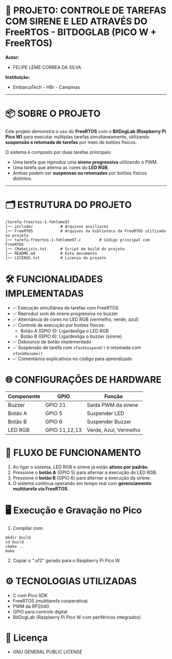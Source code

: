 # 🔔 PROJETO: CONTROLE DE TAREFAS COM SIRENE E LED ATRAVÉS DO FreeRTOS - BITDOGLAB (PICO W + FreeRTOS)

**Autor:**  
- FELIPE LEME CORREA DA SILVA

**Instituição:**  
- EmbarcaTech - HBr - Campinas

---

# 📦 SOBRE O PROJETO

Este projeto demonstra o uso do **FreeRTOS** com o **BitDogLab (Raspberry Pi Pico W)** para executar múltiplas tarefas simultaneamente, utilizando **suspensão e retomada de tarefas** por meio de botões físicos.

O sistema é composto por duas tarefas principais:

- Uma tarefa que reproduz uma **sirene progressiva** utilizando o PWM.
- Uma tarefa que alterna as cores do **LED RGB**.
- Ambas podem ser **suspensas ou retomadas** por botões físicos distintos.

---

# 🗂️ ESTRUTURA DO PROJETO

```
/tarefa-freertos-1-fehleme97
│── include/            # Arquivos auxiliares
│── FreeRTOS            # Arquivos da biblioteca da FreeRTOS utilizado no projeto
│── tarefa-freertos-1-fehleme97.c        # Código principal com FreeRTOS
│── CMakeLists.txt      # Script de build do projeto
│── README.md           # Este documento
│── LICENSE.txt         # Licença do projeto
```

# 🛠️ FUNCIONALIDADES IMPLEMENTADAS

- ✅ Execução simultânea de tarefas com FreeRTOS  
- ✅ Reproduz som de sirene progressiva no buzzer  
- ✅ Alternância de cores no LED RGB (vermelho, verde, azul)  
- ✅ Controle de execução por botões físicos:  
  - Botão A (GPIO 5): Liga/desliga o LED RGB  
  - Botão B (GPIO 6): Liga/desliga o buzzer (sirene)  
- ✅ Debounce de botão implementado  
- ✅ Suspensão de tarefa com `vTaskSuspend()` e retomada com `vTaskResume()`  
- ✅ Comentários explicativos no código para aprendizado    

# 🌐 CONFIGURAÇÕES DE HARDWARE

| Componente  | GPIO          | Função              |
|-------------|---------------|---------------------|
| Buzzer      | GPIO 21       | Saída PWM da sirene |
| Botão A     | GPIO 5        | Suspender LED       |
| Botão B     | GPIO 6        | Suspender Buzzer    |
| LED RGB     | GPIO 11,12,13 | Verde, Azul, Vermelho |

# 🔄 FLUXO DE FUNCIONAMENTO

1. Ao ligar o sistema, LED RGB e sirene já estão **ativos por padrão**.
2. Pressione o **botão A** (GPIO 5) para alternar a execução do LED RGB.
3. Pressione o **botão B** (GPIO 6) para alternar a execução da sirene.
4. O sistema continua operando em tempo real com **gerenciamento multitarefa via FreeRTOS**.

# 🖥️ Execução e Gravação no Pico

1. Compilar com:

```
mkdir build
cd build
cmake ..
make
``` 

2. Copiar o ".uf2" gerado para o Raspberry Pi Pico W.

# ⚙️ TECNOLOGIAS UTILIZADAS

- C com Pico SDK
- FreeRTOS (multitarefa cooperativa)
- PWM da RP2040
- GPIO para controle digital
- BitDogLab (Raspberry Pi Pico W com periféricos integrados)

# 📜 Licença

- GNU GENERAL PUBLIC LICENSE
